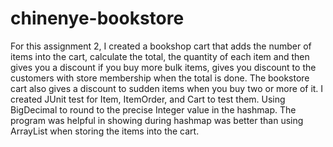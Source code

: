 # chinenye-bookstore
For this assignment 2, I created a bookshop cart that adds the number of items into the cart, 
calculate the total, the quantity of each item and then gives you a discount if you buy more
bulk items, gives you discount to the customers with store membership when the total is done. 
The bookstore cart also gives a discount to sudden items when you buy two or more of it. I created 
JUnit test for Item, ItemOrder, and Cart to test them. Using BigDecimal to round to the precise Integer
value in the hashmap. The program was helpful in showing during hashmap was better than using ArrayList 
when storing the items into the cart. 
